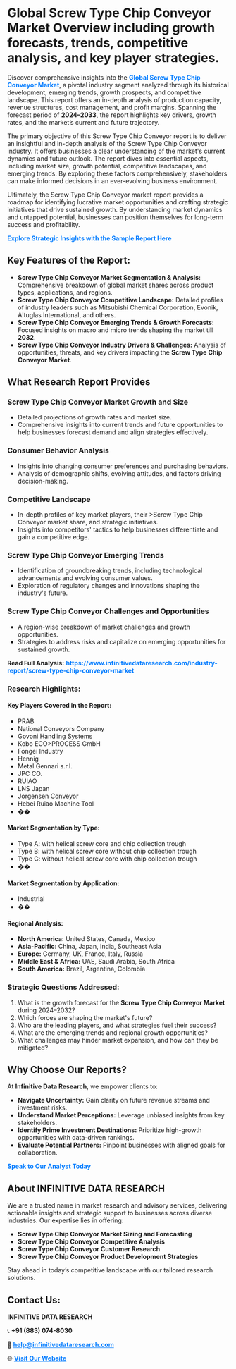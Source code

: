 <h1>Global Screw Type Chip Conveyor Market Overview including growth forecasts, trends, competitive analysis, and key player strategies.</h1>
<p>
Discover comprehensive insights into the 
<a href="https://www.infinitivedataresearch.com/industry-report/screw-type-chip-conveyor-market" rel="dofollow" style="color: #007BFF; text-decoration: none;"><strong>Global Screw Type Chip Conveyor Market</strong></a>, a pivotal industry segment analyzed through its historical development, emerging trends, growth prospects, and competitive landscape. This report offers an in-depth analysis of production capacity, revenue structures, cost management, and profit margins. Spanning the forecast period of <strong>2024–2033</strong>, the report highlights key drivers, growth rates, and the market’s current and future trajectory.
</p>
<p>
The primary objective of this Screw Type Chip Conveyor report is to deliver an insightful and in-depth analysis of the Screw Type Chip Conveyor industry. It offers businesses a clear understanding of the market's current dynamics and future outlook. The report dives into essential aspects, including market size, growth potential, competitive landscapes, and emerging trends. By exploring these factors comprehensively, stakeholders can make informed decisions in an ever-evolving business environment.
</p>
<p>
Ultimately, the Screw Type Chip Conveyor market report provides a roadmap for identifying lucrative market opportunities and crafting strategic initiatives that drive sustained growth. By understanding market dynamics and untapped potential, businesses can position themselves for long-term success and profitability.
</p>
<p>
<a href="https://www.infinitivedataresearch.com/request-sample/reportId=109179" style="color: #007BFF; text-decoration: none;"><strong>Explore Strategic Insights with the Sample Report Here</strong></a>
</p>

<h2>Key Features of the Report:</h2>
<ul>
<li><strong>Screw Type Chip Conveyor Market Segmentation & Analysis:</strong> Comprehensive breakdown of global market shares across product types, applications, and regions.</li>
<li><strong>Screw Type Chip Conveyor Competitive Landscape:</strong> Detailed profiles of industry leaders such as Mitsubishi Chemical Corporation, Evonik, Altuglas International, and others.</li>
<li><strong>Screw Type Chip Conveyor Emerging Trends & Growth Forecasts:</strong> Focused insights on macro and micro trends shaping the market till <strong>2032</strong>.</li>
<li><strong>Screw Type Chip Conveyor Industry Drivers & Challenges:</strong> Analysis of opportunities, threats, and key drivers impacting the <strong>Screw Type Chip Conveyor Market</strong>.</li>
</ul>

<h2>What Research Report Provides</h2>
<h3>Screw Type Chip Conveyor Market Growth and Size</h3>
<ul>
<li>Detailed projections of growth rates and market size.</li>
<li>Comprehensive insights into current trends and future opportunities to help businesses forecast demand and align strategies effectively.</li>
</ul>

<h3>Consumer Behavior Analysis</h3>
<ul>
<li>Insights into changing consumer preferences and purchasing behaviors.</li>
<li>Analysis of demographic shifts, evolving attitudes, and factors driving decision-making.</li>
</ul>

<h3>Competitive Landscape</h3>
<ul>
<li>In-depth profiles of key market players, their >Screw Type Chip Conveyor market share, and strategic initiatives.</li>
<li>Insights into competitors' tactics to help businesses differentiate and gain a competitive edge.</li>
</ul>

<h3>Screw Type Chip Conveyor Emerging Trends</h3>
<ul>
<li>Identification of groundbreaking trends, including technological advancements and evolving consumer values.</li>
<li>Exploration of regulatory changes and innovations shaping the industry's future.</li>
</ul>

<h3>Screw Type Chip Conveyor Challenges and Opportunities</h3>
<ul>
<li>A region-wise breakdown of market challenges and growth opportunities.</li>
<li>Strategies to address risks and capitalize on emerging opportunities for sustained growth.</li>
</ul>
<p><strong>Read Full Analysis:</strong> <a href="https://www.infinitivedataresearch.com/industry-report/screw-type-chip-conveyor-market" rel="dofollow" style="color: #007BFF; text-decoration: none;"><strong>https://www.infinitivedataresearch.com/industry-report/screw-type-chip-conveyor-market</strong></a></p>
<h3>Research Highlights:</h3>
<h4>Key Players Covered in the Report:</h4>
<ul><li>PRAB</li><li>National Conveyors Company</li><li>Govoni Handling Systems</li><li>Kobo ECO&gt;PROCESS GmbH</li><li>Fongei Industry</li><li>Hennig</li><li>Metal Gennari s.r.l.</li><li>JPC CO.</li><li>RUIAO</li><li>LNS Japan</li><li>Jorgensen Conveyor</li><li>Hebei Ruiao Machine Tool</li><li>��</li></ul>
<h4>Market Segmentation by Type:</h4>
<ul><li>Type A: with helical screw core and chip collection trough</li><li>Type B: with helical screw core without chip collection trough</li><li>Type C: without helical screw core with chip collection trough</li><li>��</li></ul>
<h4>Market Segmentation by Application:</h4>
<ul><li>Industrial</li><li>��</li></ul>

<h4>Regional Analysis:</h4>
<ul>
<li><strong>North America:</strong> United States, Canada, Mexico</li>
<li><strong>Asia-Pacific:</strong> China, Japan, India, Southeast Asia</li>
<li><strong>Europe:</strong> Germany, UK, France, Italy, Russia</li>
<li><strong>Middle East & Africa:</strong> UAE, Saudi Arabia, South Africa</li>
<li><strong>South America:</strong> Brazil, Argentina, Colombia</li>
</ul>

<h3>Strategic Questions Addressed:</h3>
<ol>
<li>What is the growth forecast for the <strong>Screw Type Chip Conveyor Market</strong> during 2024–2032?</li>
<li>Which forces are shaping the market's future?</li>
<li>Who are the leading players, and what strategies fuel their success?</li>
<li>What are the emerging trends and regional growth opportunities?</li>
<li>What challenges may hinder market expansion, and how can they be mitigated?</li>
</ol>

<h2>Why Choose Our Reports?</h2>
<p>At <strong>Infinitive Data Research</strong>, we empower clients to:</p>
<ul>
<li><strong>Navigate Uncertainty:</strong> Gain clarity on future revenue streams and investment risks.</li>
<li><strong>Understand Market Perceptions:</strong> Leverage unbiased insights from key stakeholders.</li>
<li><strong>Identify Prime Investment Destinations:</strong> Prioritize high-growth opportunities with data-driven rankings.</li>
<li><strong>Evaluate Potential Partners:</strong> Pinpoint businesses with aligned goals for collaboration.</li>
</ul>
<p><a href="https://www.infinitivedataresearch.com/industry-report/screw-type-chip-conveyor-market" rel="dofollow" style="color: #007BFF; text-decoration: none;"><strong>Speak to Our Analyst Today</strong></a></p>

<h2>About INFINITIVE DATA RESEARCH</h2>
<p>We are a trusted name in market research and advisory services, delivering actionable insights and strategic support to businesses across diverse industries. Our expertise lies in offering:</p>
<ul>
<li><strong>Screw Type Chip Conveyor Market Sizing and Forecasting</strong></li>
<li><strong>Screw Type Chip Conveyor Competitive Analysis</strong></li>
<li><strong>Screw Type Chip Conveyor Customer Research</strong></li>
<li><strong>Screw Type Chip Conveyor Product Development Strategies</strong></li>
</ul>
<p>Stay ahead in today’s competitive landscape with our tailored research solutions.</p>

<h2>Contact Us:</h2>
<p><strong>INFINITIVE DATA RESEARCH</strong></p>
<p>📞 <strong>+91 (883) 074-8030</strong></p>
<p>📧 <strong><a href="mailto:help@infinitivedataresearch.com" style="color: #007BFF;">help@infinitivedataresearch.com</a></strong></p>
<p>🌐 <strong><a href="https://www.infinitivedataresearch.com" rel="dofollow" style="color: #007BFF;">Visit Our Website</a></strong></p>